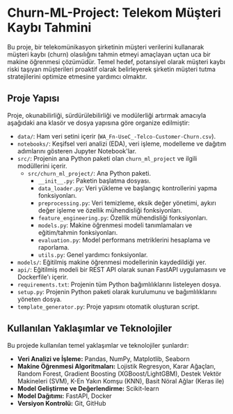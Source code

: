 # Churn-ML-Project: Telekom Müşteri Kaybı Tahmini

Bu proje, bir telekomünikasyon şirketinin müşteri verilerini kullanarak müşteri kaybı (churn) olasılığını tahmin etmeyi amaçlayan uçtan uca bir makine öğrenmesi çözümüdür. Temel hedef, potansiyel olarak müşteri kaybı riski taşıyan müşterileri proaktif olarak belirleyerek şirketin müşteri tutma stratejilerini optimize etmesine yardımcı olmaktır.

## Proje Yapısı

Proje, okunabilirliği, sürdürülebilirliği ve modülerliği artırmak amacıyla aşağıdaki ana klasör ve dosya yapısına göre organize edilmiştir:

- `data/`: Ham veri setini içerir (`WA_Fn-UseC_-Telco-Customer-Churn.csv`).
- `notebooks/`: Keşifsel veri analizi (EDA), veri işleme, modelleme ve dağıtım adımlarını gösteren Jupyter Notebook'lar.
- `src/`: Projenin ana Python paketi olan `churn_ml_project` ve ilgili modüllerini içerir.
  - `src/churn_ml_project/`: Ana Python paketi.
    - `__init__.py`: Paketin başlatma dosyası.
    - `data_loader.py`: Veri yükleme ve başlangıç kontrollerini yapma fonksiyonları.
    - `preprocessing.py`: Veri temizleme, eksik değer yönetimi, aykırı değer işleme ve özellik mühendisliği fonksiyonları.
    - `feature_engineering.py`: Özellik mühendisliği fonksiyonları.
    - `models.py`: Makine öğrenmesi modeli tanımlamaları ve eğitim/tahmin fonksiyonları.
    - `evaluation.py`: Model performans metriklerini hesaplama ve raporlama.
    - `utils.py`: Genel yardımcı fonksiyonlar.
- `models/`: Eğitilmiş makine öğrenmesi modellerinin kaydedildiği yer.
- `api/`: Eğitilmiş modeli bir REST API olarak sunan FastAPI uygulamasını ve Dockerfile'ı içerir.
- `requirements.txt`: Projenin tüm Python bağımlılıklarını listeleyen dosya.
- `setup.py`: Projenin Python paketi olarak kurulumunu ve bağımlılıklarını yöneten dosya.
- `template_generator.py`: Proje yapısını otomatik oluşturan script.


## Kullanılan Yaklaşımlar ve Teknolojiler

Bu projede kullanılan temel yaklaşımlar ve teknolojiler şunlardır:

- **Veri Analizi ve İşleme:** Pandas, NumPy, Matplotlib, Seaborn
- **Makine Öğrenmesi Algoritmaları:** Lojistik Regresyon, Karar Ağaçları, Random Forest, Gradient Boosting (XGBoost/LightGBM), Destek Vektör Makineleri (SVM), K-En Yakın Komşu (KNN), Basit Nöral Ağlar (Keras ile)
- **Model Geliştirme ve Değerlendirme:** Scikit-learn
- **Model Dağıtımı:** FastAPI, Docker
- **Versiyon Kontrolü:** Git, GitHub


